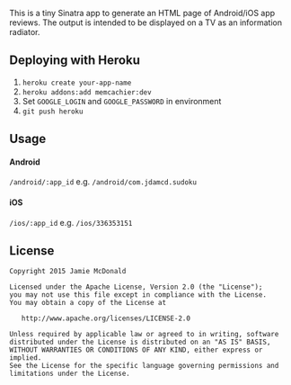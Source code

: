 This is a tiny Sinatra app to generate an HTML page of Android/iOS app reviews. The output is intended to be displayed on a TV as an information radiator.

## Deploying with Heroku

1. `heroku create your-app-name`
2. `heroku addons:add memcachier:dev`
3. Set `GOOGLE_LOGIN` and `GOOGLE_PASSWORD` in environment
4. `git push heroku`

## Usage

#### Android 

`/android/:app_id` e.g. `/android/com.jdamcd.sudoku`

#### iOS

`/ios/:app_id` e.g. `/ios/336353151`

## License

    Copyright 2015 Jamie McDonald

    Licensed under the Apache License, Version 2.0 (the "License");
    you may not use this file except in compliance with the License.
    You may obtain a copy of the License at

       http://www.apache.org/licenses/LICENSE-2.0

    Unless required by applicable law or agreed to in writing, software
    distributed under the License is distributed on an "AS IS" BASIS,
    WITHOUT WARRANTIES OR CONDITIONS OF ANY KIND, either express or implied.
    See the License for the specific language governing permissions and
    limitations under the License.
